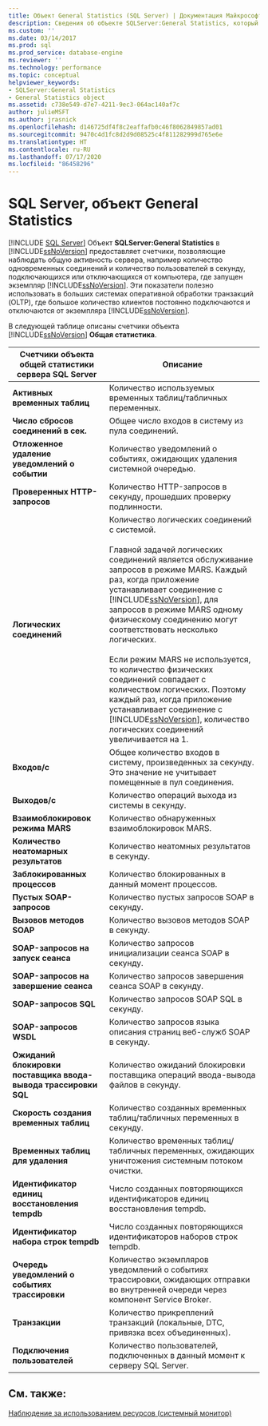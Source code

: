 ```yaml
---
title: Объект General Statistics (SQL Server) | Документация Майкрософт
description: Сведения об объекте SQLServer:General Statistics, который предоставляет счетчики для отслеживания общей активности сервера, например количества текущих подключений.
ms.custom: ''
ms.date: 03/14/2017
ms.prod: sql
ms.prod_service: database-engine
ms.reviewer: ''
ms.technology: performance
ms.topic: conceptual
helpviewer_keywords:
- SQLServer:General Statistics
- General Statistics object
ms.assetid: c738e549-d7e7-4211-9ec3-064ac140af7c
author: julieMSFT
ms.author: jrasnick
ms.openlocfilehash: d146725df4f8c2eaffafb0c46f8062849857ad01
ms.sourcegitcommit: 9470c4d1fc8d2d9d08525c4f811282999d765e6e
ms.translationtype: HT
ms.contentlocale: ru-RU
ms.lasthandoff: 07/17/2020
ms.locfileid: "86458296"
---
```

# <a name="sql-server-general-statistics-object"></a>SQL Server, объект General Statistics
 [!INCLUDE [SQL Server](../../includes/applies-to-version/sqlserver.md)]
  Объект **SQLServer:General Statistics** в [!INCLUDE[ssNoVersion](../../includes/ssnoversion-md.md)] предоставляет счетчики, позволяющие наблюдать общую активность сервера, например количество одновременных соединений и количество пользователей в секунду, подключающихся или отключающихся от компьютера, где запущен экземпляр [!INCLUDE[ssNoVersion](../../includes/ssnoversion-md.md)]. Эти показатели полезно использовать в больших системах оперативной обработки транзакций (OLTP), где большое количество клиентов постоянно подключаются и отключаются от экземпляра [!INCLUDE[ssNoVersion](../../includes/ssnoversion-md.md)].  
  
 В следующей таблице описаны счетчики объекта [!INCLUDE[ssNoVersion](../../includes/ssnoversion-md.md)] **Общая статистика**.  
  
|Счетчики объекта общей статистики сервера SQL Server|Описание|  
|--------------------------------------------|-----------------|  
|**Активных временных таблиц**|Количество используемых временных таблиц/табличных переменных.|  
|**Число сбросов соединений в сек.**|Общее число входов в систему из пула соединений.|  
|**Отложенное удаление уведомлений о событии**|Количество уведомлений о событиях, ожидающих удаления системной очередью.|  
|**Проверенных HTTP-запросов**|Количество HTTP-запросов в секунду, прошедших проверку подлинности.|  
|**Логических соединений**|Количество логических соединений с системой.<br /><br /> Главной задачей логических соединений является обслуживание запросов в режиме MARS. Каждый раз, когда приложение устанавливает соединение с [!INCLUDE[ssNoVersion](../../includes/ssnoversion-md.md)], для запросов в режиме MARS одному физическому соединению могут соответствовать несколько логических.<br /><br /> Если режим MARS не используется, то количество физических соединений совпадает с количеством логических. Поэтому каждый раз, когда приложение устанавливает соединение с [!INCLUDE[ssNoVersion](../../includes/ssnoversion-md.md)], количество логических соединений увеличивается на 1.|  
|**Входов/с**|Общее количество входов в систему, произведенных за секунду. Это значение не учитывает помещенные в пул соединения.|  
|**Выходов/с**|Количество операций выхода из системы в секунду.|  
|**Взаимоблокировок режима MARS**|Количество обнаруженных взаимоблокировок MARS.|  
|**Количество неатомарных результатов**|Количество неатомных результатов в секунду.|  
|**Заблокированных процессов**|Количество блокированных в данный момент процессов.|  
|**Пустых SOAP-запросов**|Количество пустых запросов SOAP в секунду.|  
|**Вызовов методов SOAP**|Количество вызовов методов SOAP в секунду.|  
|**SOAP-запросов на запуск сеанса**|Количество запросов инициализации сеанса SOAP в секунду.|  
|**SOAP-запросов на завершение сеанса**|Количество запросов завершения сеанса SOAP в секунду.|  
|**SOAP-запросов SQL**|Количество запросов SOAP SQL в секунду.|  
|**SOAP-запросов WSDL**|Количество запросов языка описания страниц веб-служб SOAP в секунду.|  
|**Ожиданий блокировки поставщика ввода-вывода трассировки SQL**|Количество ожиданий блокировки поставщика операций ввода-вывода файлов в секунду.| 
|**Скорость создания временных таблиц**|Количество созданных временных таблиц/табличных переменных в секунду.|  
|**Временных таблиц для удаления**|Количество временных таблиц/табличных переменных, ожидающих уничтожения системным потоком очистки.|  
|**Идентификатор единиц восстановления tempdb**|Число созданных повторяющихся идентификаторов единиц восстановления tempdb.|
|**Идентификатор набора строк tempdb**|Число созданных повторяющихся идентификаторов наборов строк tempdb.| 
|**Очередь уведомлений о событиях трассировки**|Количество экземпляров уведомлений о событиях трассировки, ожидающих отправки во внутренней очереди через компонент Service Broker.|  
|**Транзакции**|Количество прикреплений транзакций (локальные, DTC, привязка всех объединенных).|  
|**Подключения пользователей**|Количество пользователей, подключенных в данный момент к серверу SQL Server.|  
  
## <a name="see-also"></a>См. также:  
 [Наблюдение за использованием ресурсов (системный монитор)](../../relational-databases/performance-monitor/monitor-resource-usage-system-monitor.md)  
  
  
